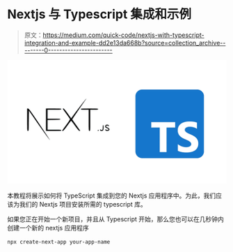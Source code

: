 # Nextjs 与 Typescript 集成和示例

> 原文：<https://medium.com/quick-code/nextjs-with-typescript-integration-and-example-dd2e13da668b?source=collection_archive---------0----------------------->

![](img/ee0e4e77361d33750eb4c4b57424039c.png)

本教程将展示如何将 TypeScript 集成到您的 Nextjs 应用程序中。为此，我们应该为我们的 Nextjs 项目安装所需的 typescript 库。

如果您正在开始一个新项目，并且从 Typescript 开始，那么您也可以在几秒钟内创建一个新的 nextjs 应用程序

```
npx create-next-app your-app-name
```